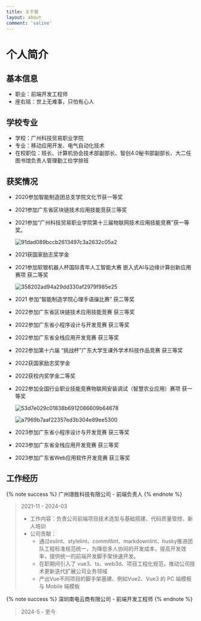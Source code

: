 ```yaml
---
title: 关于我
layout: about
comment: 'valine'
---
```


# 个人简介

## 基本信息
- 职业：前端开发工程师
- 座右铭：世上无难事，只怕有心人

## 学校专业
- 学校：广州科技贸易职业学院
- 专业：移动应用开发、电气自动化技术
- 在校职位：班长、计算机协会技术部副部长、智创4.0秘书部副部长、大二任图书馆负责人管理勤工俭学排班

## 获奖情况
- 2020参加智能制造团总支学院文化节获一等奖

- 2021参加广东省区块链技术应用技能竞获三等奖

- 2021参加“广州科技贸易职业学院第十三届物联网技术应用技能竞赛”获一等奖。

  ![91dad089bccb2613497c3a2632c05a2](https://tuchuang.junsen.online/i/2024/08/11/pmwmv8-2.jpg)

- 2021获国家励志奖学金

- 2021参加软银机器人杯国际青年人工智能大赛 嵌入式AI与边缘计算创新应用赛项 获二等奖

  ![358202ad94a29dd330af2979f985e25](https://tuchuang.junsen.online/i/2024/08/11/pmefwx-2.jpg)

- 2021 参加“智能制造学院心理手语操比赛” 获二等奖

- 2022参加广东省区块链技术应用技能竞赛 获三等奖

- 2022参加广东省小程序设计与开发竞赛 获三等奖

- 2022参加广东省全栈应用开发竞赛 获三等奖

- 2022参加第十六届 “挑战杯”广东大学生课外学术科技作品竞赛 获三等奖

- 2022获国家励志奖学金

- 2022获校内奖学金二等奖

- 2022参加全国行业职业技能竞赛物联网安装调试（智慧农业应用）赛项 获一等奖

  ![53d7e029c01838b6912086609b64678](https://tuchuang.junsen.online/i/2024/08/11/pmakd3-2.jpg)

  ![a7969b7aaf22357ed3b304e89ee5300](https://tuchuang.junsen.online/i/2024/08/11/pmil64-2.jpg)

- 2023参加广东省小程序设计与开发竞赛 获三等奖

- 2023参加广东省全栈应用开发竞赛 获三等奖

- 2023参加广东省Web应用软件开发竞赛 获三等奖

  

## 工作经历
{% note success %}
    广州璟胜科技有限公司 - 前端负责人
{% endnote %}

> 2021-11 - 2024-03
>
> - 工作内容：负责公司前端项目技术选型与基础搭建、代码质量管控、新人培训
> - 公司贡献：
>   - 通过eslint、stylelint、commitlint、markdownlint、husky推进团队工程标准规范统一，为降低多人协同的开发成本，提高开发效率，提供统一的前端开发脚手架快速开发。
>   - 在职期间引入了 vue3、ts、web3d、项目工程化规范，推动公司技术更新迭代扩展公司业务领域
>   - 产出Vue不同项目的脚手架基建、例如Vue2、Vue3 的 PC 端模板与 Mobile 端模板

{% note success %}
    深圳南电云商有限公司 - 前端开发工程师
{% endnote %}

> 2024-5 - 至今



